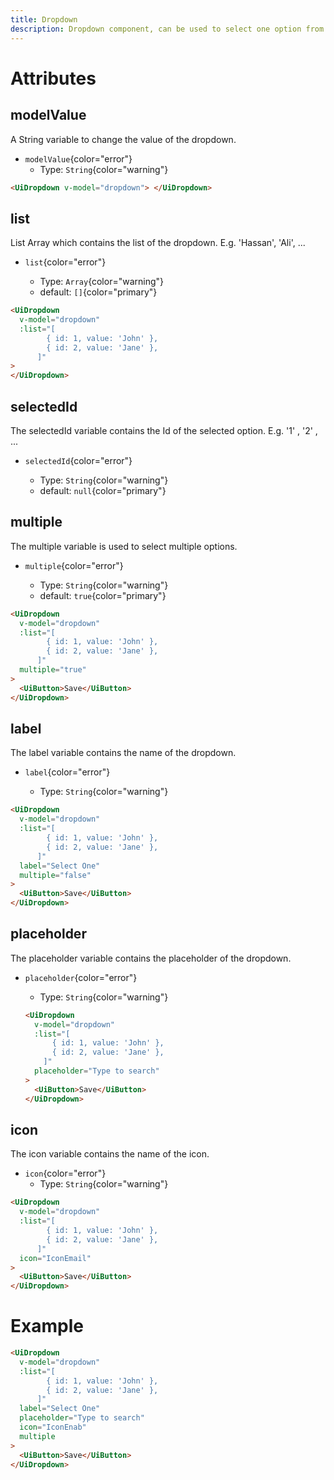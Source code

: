 ```yaml
---
title: Dropdown
description: Dropdown component, can be used to select one option from a set of options.
---
```


# Attributes

## modelValue

A String variable to change the value of the dropdown.

- `modelValue`{color="error"}
  - Type: `String`{color="warning"}

```html
<UiDropdown v-model="dropdown"> </UiDropdown>
```

## list

List Array which contains the list of the dropdown. E.g. 'Hassan', 'Ali', ...

- `list`{color="error"}

  - Type: `Array`{color="warning"}
  - default: `[]`{color="primary"}

```html
<UiDropdown
  v-model="dropdown"
  :list="[
        { id: 1, value: 'John' },
        { id: 2, value: 'Jane' },
      ]"
>
</UiDropdown>
```

## selectedId

The selectedId variable contains the Id of the selected option. E.g. '1' , '2' , ...

- `selectedId`{color="error"}

  - Type: `String`{color="warning"}
  - default: `null`{color="primary"}

## multiple

The multiple variable is used to select multiple options.

- `multiple`{color="error"}

  - Type: `String`{color="warning"}
  - default: `true`{color="primary"}

```html
<UiDropdown
  v-model="dropdown"
  :list="[
        { id: 1, value: 'John' },
        { id: 2, value: 'Jane' },
      ]"
  multiple="true"
>
  <UiButton>Save</UiButton>
</UiDropdown>
```

## label

The label variable contains the name of the dropdown.

- `label`{color="error"}

  - Type: `String`{color="warning"}

```html
<UiDropdown
  v-model="dropdown"
  :list="[
        { id: 1, value: 'John' },
        { id: 2, value: 'Jane' },
      ]"
  label="Select One"
  multiple="false"
>
  <UiButton>Save</UiButton>
</UiDropdown>
```

## placeholder

The placeholder variable contains the placeholder of the dropdown.

- `placeholder`{color="error"}

  - Type: `String`{color="warning"}

  ```html
  <UiDropdown
    v-model="dropdown"
    :list="[
        { id: 1, value: 'John' },
        { id: 2, value: 'Jane' },
      ]"
    placeholder="Type to search"
  >
    <UiButton>Save</UiButton>
  </UiDropdown>
  ```


## icon

The icon variable contains the name of the icon.

- `icon`{color="error"}
  - Type: `String`{color="warning"}

```html
<UiDropdown
  v-model="dropdown"
  :list="[
        { id: 1, value: 'John' },
        { id: 2, value: 'Jane' },
      ]"
  icon="IconEmail"
>
  <UiButton>Save</UiButton>
</UiDropdown>
```


# Example

```html
<UiDropdown
  v-model="dropdown"
  :list="[
        { id: 1, value: 'John' },
        { id: 2, value: 'Jane' },
      ]"
  label="Select One"
  placeholder="Type to search"
  icon="IconEnab"
  multiple
>
  <UiButton>Save</UiButton>
</UiDropdown>
```
